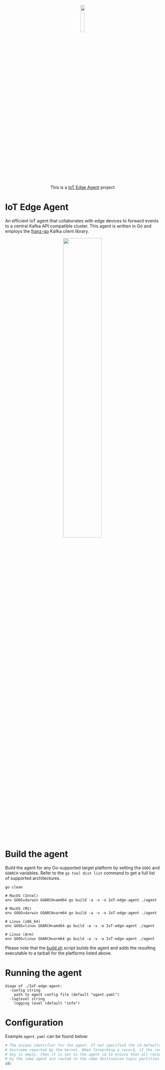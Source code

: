 
<div align="center">
  <img width="15%" src="./redpanda_lab1.png" />
  <br />
  This is a <a href="https://github.com/GPTOT/IoT-edge-agent">IoT Edge Agent</a> project
</div>

# IoT Edge Agent

An efficient IoT agent that collaborates with edge devices to forward events to a central Kafka API compatible cluster. This agent is written in Go and employs the [franz-go](https://github.com/twmb/franz-go) Kafka client library.

<p align="center">
  <img width="50%" src="./redpanda_iot.png" />
</p>

# Build the agent

Build the agent for any Go-supported target platform by setting the `GOOS` and `GOARCH` variables. Refer to the `go tool dist list` command to get a full list of supported architectures.

```shell
go clean

# MacOS (Intel)
env GOOS=darwin GOARCH=amd64 go build -a -v -o IoT-edge-agent ./agent

# MacOS (M1)
env GOOS=darwin GOARCH=arm64 go build -a -v -o IoT-edge-agent ./agent

# Linux (x86_64)
env GOOS=linux GOARCH=amd64 go build -a -v -o IoT-edge-agent ./agent

# Linux (Arm)
env GOOS=linux GOARCH=arm64 go build -a -v -o IoT-edge-agent ./agent
```

Please note that the [build.sh](./build.sh) script builds the agent and adds the resulting executable to a tarball for the platforms listed above.

# Running the agent

```shell
Usage of ./IoT-edge-agent:
  -config string
    path to agent config file (default "agent.yaml")
  -loglevel string
    logging level (default "info")
```

# Configuration

Example `agent.yaml` can be found below:

```yaml
# The unique identifier for the agent. If not specified the id defaults to the
# hostname reported by the kernel. When forwarding a record, if the record's
# key is empty, then it is set to the agent id to ensure that all records sent
# by the same agent are routed to the same destination topic partition.
id:
